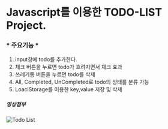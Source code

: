# Javascript를 이용한 TODO-LIST Project.


### * 주요기능 *
1. input창에 todo를 추가한다.
2. 체크 버튼을 누르면 todo가 흐려지면서 체크 효과
3. 쓰레기통 버튼을 누르면 todo를 삭제
4. All, Completed, UnCompleted로 todo의 상태를 분류 가능
5. LoaclStorage를 이용한 key,value 저장 및 삭제


##### 영상첨부
![Todo List](https://user-images.githubusercontent.com/83106932/156918171-ce7f88f5-11eb-4901-a7de-6a12c65d977c.gif)

